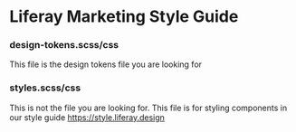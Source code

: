 # Liferay Marketing Style Guide

### design-tokens.scss/css
This file is the design tokens file you are looking for

### styles.scss/css
This is not the file you are looking for. This file is for styling components in our style guide https://style.liferay.design